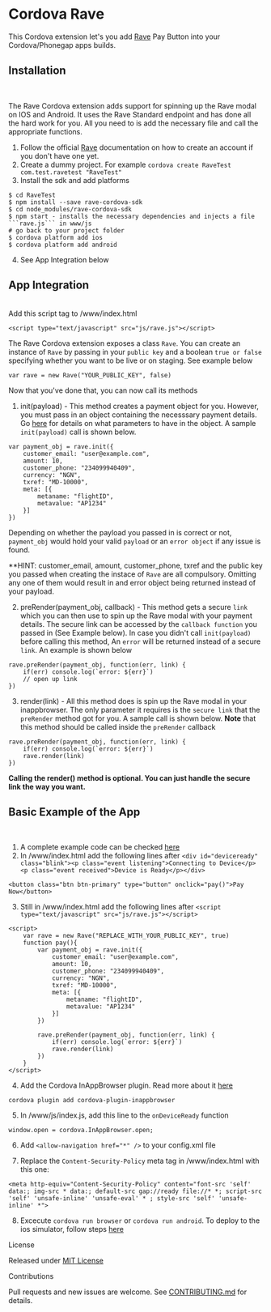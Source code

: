 # Cordova Rave

 This Cordova extension let's you add [Rave](https://www.flutterwave.com) Pay Button into your Cordova/Phonegap apps builds.

## Installation
<br/>

The Rave Cordova extension adds support for spinning up the Rave modal on IOS and Android. It uses the Rave Standard endpoint and has done all the hard work for you. All you need to is add the necessary file and call the appropriate functions.

1. Follow the official [Rave](https://www.flutterwave.com) documentation on how to create an account if you don't have one yet.
2. Create a dummy project. For example ```cordova create RaveTest com.test.ravetest "RaveTest"```
3. Install the sdk and add platforms

```
$ cd RaveTest
$ npm install --save rave-cordova-sdk
$ cd node_modules/rave-cordova-sdk
$ npm start - installs the necessary dependencies and injects a file ```rave.js``` in www/js
# go back to your project folder
$ cordova platform add ios
$ cordova platform add android
```
4. See App Integration below


## App Integration
<br/>
Add this script tag to /www/index.html

```
<script type="text/javascript" src="js/rave.js"></script>
```

The Rave Cordova extension exposes a class ```Rave```. You can create an instance of  ```Rave``` by passing in your ```public key``` and a boolean ```true or false``` specifying whether you want to be live or on staging. See example below

```
var rave = new Rave("YOUR_PUBLIC_KEY", false)
```
Now that you've done that, you can now call its methods

1. init(payload) - This method creates a payment object for you. However, you must pass in an object containing the necesssary payment details. Go [here](https://developer.flutterwave.com/docs/rave-inline-1) for details on what parameters to have in the object. A sample ```init(payload)``` call is shown below.

```
var payment_obj = rave.init({
    customer_email: "user@example.com",
    amount: 10,
    customer_phone: "234099940409",
    currency: "NGN",
    txref: "MD-10000",
    meta: [{
        metaname: "flightID",
        metavalue: "AP1234"
    }]
})
```

Depending on whether the payload you passed in is correct or not, ```payment_obj``` would hold your valid ```payload``` or an ```error object``` if any issue is found.

**HINT: customer_email, amount, customer_phone, txref and the public key you passed when creating the instace of ```Rave``` are all compulsory. Omitting any one of them would result in and error object being returned instead of your payload.

2. preRender(payment_obj, callback) - This method gets a secure ```link``` which you can then use to spin up the Rave modal with your payment details. The secure link can be accessed by the ```callback function``` you passed in (See Example below). 
In case you didn't call ```init(payload)``` before calling this method, An ```error``` will be returned instead of a secure ```link```. An example is shown below 

```
rave.preRender(payment_obj, function(err, link) {
    if(err) console.log(`error: ${err}`)
    // open up link
})
```

3. render(link) - All this method does is spin up the Rave modal in your inappbrowser. The only parameter it requires is the ```secure link``` that the ```preRender``` method got for you. A sample call is shown below. **Note** that this method should be called inside the ```preRender``` callback
```
rave.preRender(payment_obj, function(err, link) {
    if(err) console.log(`error: ${err}`)
    rave.render(link)
})
```

**Calling the render() method is optional. You can just handle the secure link the way you want.**



## Basic Example of the App
<br/>

1. A complete example code can be checked [here]()
2. In /www/index.html add the following lines after ```<div id="deviceready" class="blink"><p class="event listening">Connecting to Device</p> <p class="event received">Device is Ready</p></div>```

```
<button class="btn btn-primary" type="button" onclick="pay()">Pay Now</button>
```
3. Still in /www/index.html add the following lines after ```<script type="text/javascript" src="js/rave.js"></script>```

```
<script>
    var rave = new Rave("REPLACE_WITH_YOUR_PUBLIC_KEY", true)
    function pay(){
        var payment_obj = rave.init({
            customer_email: "user@example.com",
            amount: 10,
            customer_phone: "234099940409",
            currency: "NGN",
            txref: "MD-10000",
            meta: [{
                metaname: "flightID",
                metavalue: "AP1234"
            }]
        })
    
        rave.preRender(payment_obj, function(err, link) {
            if(err) console.log(`error: ${err}`)
            rave.render(link)
        })
    }
</script>
```
4. Add the Cordova InAppBrowser plugin. Read more about it [here](https://cordova.apache.org/docs/en/latest/reference/cordova-plugin-inappbrowser/)

```
cordova plugin add cordova-plugin-inappbrowser
```

5. In /www/js/index.js, add this line to the ```onDeviceReady``` function
```
window.open = cordova.InAppBrowser.open;
```

6. Add ```<allow-navigation href="*" />``` to your config.xml file

7. Replace the ```Content-Security-Policy``` meta tag in /www/index.html with this one:

```
<meta http-equiv="Content-Security-Policy" content="font-src 'self' data:; img-src * data:; default-src gap://ready file://* *; script-src 'self' 'unsafe-inline' 'unsafe-eval' * ; style-src 'self' 'unsafe-inline' *">
```

8. Excecute ```cordova run browser``` or ```cordova run android```.
To deploy to the ios simulator, follow steps [here](https://cordova.apache.org/docs/en/latest/guide/platforms/ios/index.html#project-configuration)

License
<br/>

Released under [MIT License](https://github.com/Jake-parkers/rave-cordova-sdk/blob/master/License)


Contributions
<br/>

Pull requests and new issues are welcome. See [CONTRIBUTING.md](https://github.com/Jake-parkers/rave-cordova-sdk/blob/master/CONTRIBUTING.md) for details.